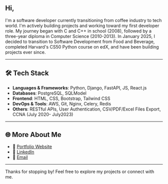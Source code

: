 ## Hi,

I'm a software developer currently transitioning from coffee industry to tech world. I'm actively building projects and working toward my first developer role. My journey began with C and C++ in school (2008), followed by a three-year diploma in Computer Science (2010-2013). In January 2025, I decided to transition to Software Development from Food and Beverage, completed Harvard's CS50 Python course on edX, and have been building projects ever since.

---

## 🛠️ Tech Stack

- **Languages & Frameworks**: Python, Django, FastAPI, JS, React.js
- **Databases**: PostgreSQL, SQLModel
- **Frontend**: HTML, CSS, Bootstrap, Tailwind CSS
- **DevOps & Tools**: AWS, Git, Nginx, Celery, Redis
- **Others**: RESTful APIs, User Authentication, CSV/PDF/Excel Files Export, CCNA (July 2020- July2023)

---

## 🌐 More About Me

- 🔗 [Portfolio Website](https://gurdeepkumar.com)
- 💼 [LinkedIn](https://www.linkedin.com/in/gurdeep-kumar/)
- 📧 [Email](mailto:mgrdxb@hotmail.com)

---

Thanks for stopping by! Feel free to explore my projects or connect with me.
